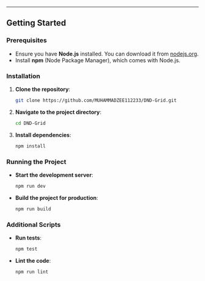 ---

## Getting Started

### Prerequisites
- Ensure you have **Node.js** installed. You can download it from [nodejs.org](https://nodejs.org/).
- Install **npm** (Node Package Manager), which comes with Node.js.

### Installation
1. **Clone the repository**:
   ```bash
   git clone https://github.com/MUHAMMADZEE112233/DND-Grid.git
   ```
2. **Navigate to the project directory**:
   ```bash
   cd DND-Grid
   ```
3. **Install dependencies**:
   ```bash
   npm install
   ```

### Running the Project
- **Start the development server**:
  ```bash
  npm run dev
  ```

- **Build the project for production**:
  ```bash
  npm run build
  ```

### Additional Scripts
- **Run tests**:
  ```bash
  npm test
  ```

- **Lint the code**:
  ```bash
  npm run lint
  ```